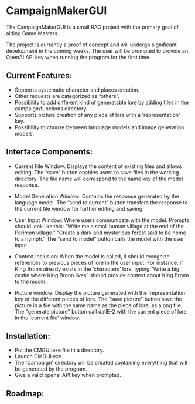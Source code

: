 # CampaignMakerGUI
The CampaignMakerGUI is a small RAG project with the primary goal of aiding Game Masters.

The project is currently a proof of concept and will undergo significant development in the coming weeks.
The user will be prompted to provide an OpenAI API key when running the program for the first time.

## Current Features:
- Supports systematic character and places creation.
- Other requests are categorized as “others”.
- Possibility to add different kind of generatable lore by adding files in the campaign/functions directory.
- Supports picture creation of any piece of lore with a 'representation' key.
- Possibility to choose between language models and image generation models.
  
## Interface Components:
- Current File Window: Displays the content of existing files and allows editing.
    The “save” button enables users to save files in the working directory.
    The file name will correspond to the name key of the model response.
  
- Model Generation Window: Contains the response generated by the language model.
    The “send to current” button transfers the response to the current file window for further editing and saving.

- User Input Window: Where users communicate with the model.
    Prompts should look like this:
      “Write me a small human village at the end of the Perimon village.”
      “Create a dark and mysterious forest said to be home to a nymph.”
    The “send to model” button calls the model with the user input.

- Context Inclusion:
  When the model is called, it should recognize references to previous pieces of lore in the user input.
  For instance, if King Bronn already exists in the ‘characters’ lore, typing “Write a big castle where King Bronn lives” should provide context about King Bronn to the model.

- Picture window: Display the picture generated with the 'representation' key of the different pieces of lore.
    The "save picture" button save the picture in a file with the same name as the piece of lore, as a png file.
    The "generate picture" button call dallE-2 with the current piece of lore in the 'current file' window.

## Installation:
- Put the CMGUI.exe file in a directory.
- Launch CMGUI.exe.
- The 'Campaign' directory will be created containing everything that will be generated by the program.
- Give a valid openai API key when prompted.

## Roadmap: